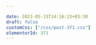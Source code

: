 ```yaml
---

date: 2023-05-15T14:16:23+03:30
draft: false
customCss: ["/css/post-371.css"]
elementorId: 371
---
```


